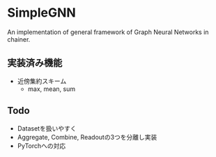 # SimpleGNN
An implementation of general framework of Graph Neural Networks in chainer.

## 実装済み機能
- 近傍集約スキーム
  - max, mean, sum

## Todo
- Datasetを扱いやすく
- Aggregate, Combine, Readoutの3つを分離し実装
- PyTorchへの対応
